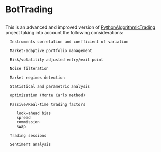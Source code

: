 # BotTrading
##
This is an advanced and improved version of [PythonAlgorithmicTrading](https://github.com/Nima-Khodabandelou/PythonAlgorithmicTrading)  project taking into account the following considerations:
      
      Instruments correlation and coefficient of variation
      
      Market-adaptive portfolio management 
      
      Risk/volatility adjusted entry/exit point
      
      Noise filteration
      
      Market regimes detection
      
      Statistical and parametric analysis      
      
      optimization (Monte Carlo method)      
      
      Passive/Real-time trading factors
      
         look-ahead bias
         spread
         commission
         swap
      
      Trading sessions
      
      Sentiment analysis      

      
      
      
      
      
      
      
      
      
      
